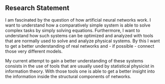 ## Research Statement

I am fascinated by the question of how artificial neural networks work. I want to understand how a comparatively simple system is able to solve complex tasks by simply solving equations. Furthermore, I want to understand how such systems can be optimized and analyzed with tools that are normally used to solve and analyze physical systems. By this I want to get a better understanding of real networks and - if possible - connect those very different models.

My current attempt to gain a better understanding of these systems consists in the use of tools that are usually used by statistical physicist in information theory. With those tools one is able to get a better insight into the information inside the structural components of networks. 

